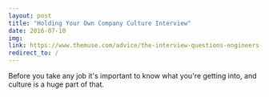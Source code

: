 ```yaml
---
layout: post
title: "Holding Your Own Company Culture Interview"
date: 2016-07-10
img: 
link: https://www.themuse.com/advice/the-interview-questions-engineers-must-ask-to-figure-out-what-a-companys-cultures-really-like
redirect_to: /
---
```

Before you take any job it's important to know what you're getting into, and culture is a huge part of that.
